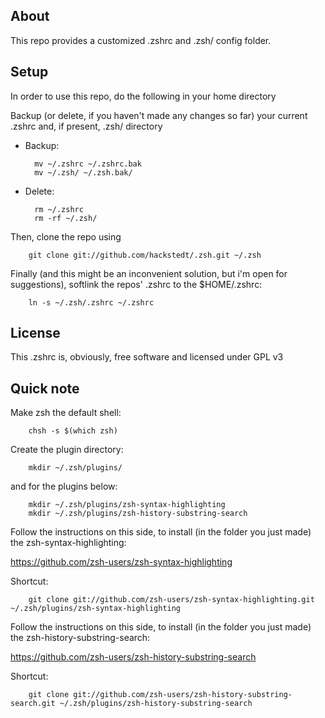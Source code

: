 ## About

This repo provides a customized .zshrc and .zsh/ config folder.

## Setup

In order to use this repo, do the following in your home directory

Backup (or delete, if you haven't made any changes so far) your current .zshrc and, if present, .zsh/ directory

* Backup:

        mv ~/.zshrc ~/.zshrc.bak
        mv ~/.zsh/ ~/.zsh.bak/

* Delete:

        rm ~/.zshrc
        rm -rf ~/.zsh/


Then, clone the repo using

        git clone git://github.com/hackstedt/.zsh.git ~/.zsh

Finally (and this might be an inconvenient solution, but i'm open for suggestions), softlink the repos' .zshrc to the $HOME/.zshrc:

        ln -s ~/.zsh/.zshrc ~/.zshrc

## License

This .zshrc is, obviously, free software and licensed under GPL v3

## Quick note

Make zsh the default shell:

        chsh -s $(which zsh)

Create the plugin directory:

        mkdir ~/.zsh/plugins/

and for the plugins below:

        mkdir ~/.zsh/plugins/zsh-syntax-highlighting
        mkdir ~/.zsh/plugins/zsh-history-substring-search

Follow the instructions on this side, to install (in the folder you just made) the zsh-syntax-highlighting:

https://github.com/zsh-users/zsh-syntax-highlighting

Shortcut:

        git clone git://github.com/zsh-users/zsh-syntax-highlighting.git ~/.zsh/plugins/zsh-syntax-highlighting

Follow the instructions on this side, to install (in the folder you just made) the zsh-history-substring-search:

https://github.com/zsh-users/zsh-history-substring-search

Shortcut:

        git clone git://github.com/zsh-users/zsh-history-substring-search.git ~/.zsh/plugins/zsh-history-substring-search
